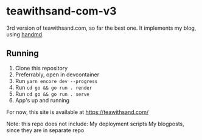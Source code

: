 # teawithsand-com-v3

3rd version of teawithsand.com, so far the best one.
It implements my blog, using [handmd](https://github.com/teawithsand/handmd).

## Running 
1. Clone this repository
2. Preferrably, open in devcontainer
3. Run `yarn encore dev --progress`
4. Run `cd go && go run . render`
5. Run `cd go && go run . serve`
6. App's up and running

For now, this site is available at https://teawithsand.com/

Note: this repo does not include:
My deployment scripts
My blogposts, since they are in separate repo
